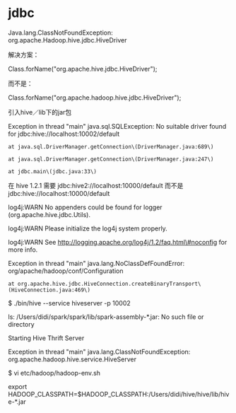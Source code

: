 # jdbc

Java.lang.ClassNotFoundException: org.apache.Hadoop.hive.jdbc.HiveDriver

解决方案：

Class.forName\("org.apache.hive.jdbc.HiveDriver"\);

而不是：

Class.forName\("org.apache.hadoop.hive.jdbc.HiveDriver"\);

引入hive／lib下的jar包

Exception in thread "main" java.sql.SQLException: No suitable driver found for jdbc:hive://localhost:10002/default

```
at java.sql.DriverManager.getConnection\(DriverManager.java:689\)

at java.sql.DriverManager.getConnection\(DriverManager.java:247\)

at jdbc.main\(jdbc.java:33\)
```

在 hive 1.2.1 需要 jdbc:hive2://localhost:10000/default 而不是 jdbc:hive://localhost:10000/default

log4j:WARN No appenders could be found for logger \(org.apache.hive.jdbc.Utils\).

log4j:WARN Please initialize the log4j system properly.

log4j:WARN See http://logging.apache.org/log4j/1.2/faq.html\#noconfig for more info.

Exception in thread "main" java.lang.NoClassDefFoundError: org/apache/hadoop/conf/Configuration

	at org.apache.hive.jdbc.HiveConnection.createBinaryTransport\(HiveConnection.java:469\)

$ ./bin/hive --service hiveserver -p 10002

ls: /Users/didi/spark/spark/lib/spark-assembly-\*.jar: No such file or directory

Starting Hive Thrift Server

Exception in thread "main" java.lang.ClassNotFoundException: org.apache.hadoop.hive.service.HiveServer

$ vi etc/hadoop/hadoop-env.sh

export HADOOP\_CLASSPATH=$HADOOP\_CLASSPATH:/Users/didi/hive/hive/lib/hive-\*.jar

